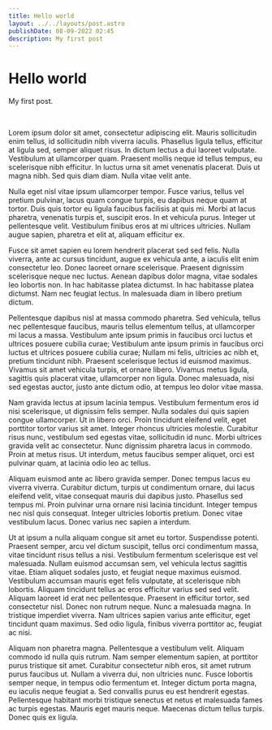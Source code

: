 ```yaml
---
title: Hello world
layout: ../../layouts/post.astro
publishDate: 08-09-2022 02:45
description: My first post
---
```


# Hello world

My first post.

<br>

Lorem ipsum dolor sit amet, consectetur adipiscing elit. Mauris sollicitudin enim tellus, id sollicitudin nibh viverra iaculis. Phasellus ligula tellus, efficitur at ligula sed, semper aliquet risus. In dictum lectus a dui laoreet vulputate. Vestibulum at ullamcorper quam. Praesent mollis neque id tellus tempus, eu scelerisque nibh efficitur. In luctus urna sit amet venenatis placerat. Duis ut magna nibh. Sed quis diam diam. Nulla vitae velit ante.

Nulla eget nisl vitae ipsum ullamcorper tempor. Fusce varius, tellus vel pretium pulvinar, lacus quam congue turpis, eu dapibus neque quam at tortor. Duis quis tortor eu ligula faucibus facilisis at quis mi. Morbi at lacus pharetra, venenatis turpis et, suscipit eros. In et vehicula purus. Integer ut pellentesque velit. Vestibulum finibus eros at mi ultrices ultricies. Nullam augue sapien, pharetra et elit at, aliquam efficitur ex.

Fusce sit amet sapien eu lorem hendrerit placerat sed sed felis. Nulla viverra, ante ac cursus tincidunt, augue ex vehicula ante, a iaculis elit enim consectetur leo. Donec laoreet ornare scelerisque. Praesent dignissim scelerisque neque nec luctus. Aenean dapibus dolor magna, vitae sodales leo lobortis non. In hac habitasse platea dictumst. In hac habitasse platea dictumst. Nam nec feugiat lectus. In malesuada diam in libero pretium dictum.

Pellentesque dapibus nisl at massa commodo pharetra. Sed vehicula, tellus nec pellentesque faucibus, mauris tellus elementum tellus, at ullamcorper mi lacus a massa. Vestibulum ante ipsum primis in faucibus orci luctus et ultrices posuere cubilia curae; Vestibulum ante ipsum primis in faucibus orci luctus et ultrices posuere cubilia curae; Nullam mi felis, ultricies ac nibh et, pretium tincidunt nibh. Praesent scelerisque lectus id euismod maximus. Vivamus sit amet vehicula turpis, et ornare libero. Vivamus metus ligula, sagittis quis placerat vitae, ullamcorper non ligula. Donec malesuada, nisi sed egestas auctor, justo ante dictum odio, at tempus leo dolor vitae massa.

Nam gravida lectus at ipsum lacinia tempus. Vestibulum fermentum eros id nisi scelerisque, ut dignissim felis semper. Nulla sodales dui quis sapien congue ullamcorper. Ut in libero orci. Proin tincidunt eleifend velit, eget porttitor tortor varius sit amet. Integer rhoncus ultricies molestie. Curabitur risus nunc, vestibulum sed egestas vitae, sollicitudin id nunc. Morbi ultrices gravida velit ac consectetur. Nunc dignissim pharetra lacus in commodo. Proin at metus risus. Ut interdum, metus faucibus semper aliquet, orci est pulvinar quam, at lacinia odio leo ac tellus.

Aliquam euismod ante ac libero gravida semper. Donec tempus lacus eu viverra viverra. Curabitur dictum, turpis ut condimentum ornare, dui lacus eleifend velit, vitae consequat mauris dui dapibus justo. Phasellus sed tempus mi. Proin pulvinar urna ornare nisi lacinia tincidunt. Integer tempus nec nisl quis consequat. Integer ultricies lobortis pretium. Donec vitae vestibulum lacus. Donec varius nec sapien a interdum.

Ut at ipsum a nulla aliquam congue sit amet eu tortor. Suspendisse potenti. Praesent semper, arcu vel dictum suscipit, tellus orci condimentum massa, vitae tincidunt risus tellus a nisi. Vestibulum fermentum scelerisque est vel malesuada. Nullam euismod accumsan sem, vel vehicula lectus sagittis vitae. Etiam aliquet sodales justo, et feugiat neque maximus euismod. Vestibulum accumsan mauris eget felis vulputate, at scelerisque nibh lobortis. Aliquam tincidunt tellus ac eros efficitur varius sed sed velit. Aliquam laoreet id erat nec pellentesque. Praesent in efficitur tortor, sed consectetur nisl. Donec non rutrum neque. Nunc a malesuada magna. In tristique imperdiet viverra. Nam ultrices sapien varius ante efficitur, eget tincidunt quam maximus. Sed odio ligula, finibus viverra porttitor ac, feugiat ac nisi.

Aliquam non pharetra magna. Pellentesque a vestibulum velit. Aliquam commodo id nulla quis rutrum. Nam semper elementum sapien, at porttitor purus tristique sit amet. Curabitur consectetur nibh eros, sit amet rutrum purus faucibus ut. Nullam a viverra dui, non ultricies nunc. Fusce lobortis semper neque, in tempus odio fermentum et. Integer dictum porta magna, eu iaculis neque feugiat a. Sed convallis purus eu est hendrerit egestas. Pellentesque habitant morbi tristique senectus et netus et malesuada fames ac turpis egestas. Mauris eget mauris neque. Maecenas dictum tellus turpis. Donec quis ex ligula.
